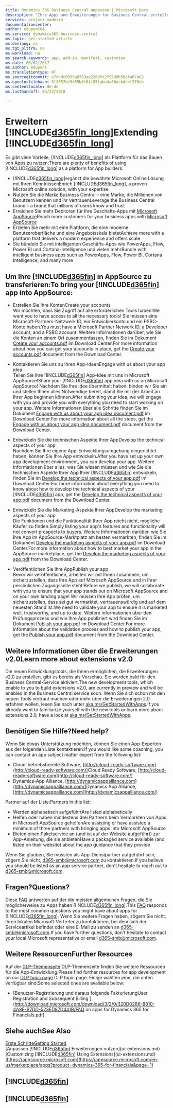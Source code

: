 ```yaml
---
title: Dynamics 365 Business Central anpassen | Microsoft Docs
description: "Ihre Apps und Erweiterungen für Business Central erstellen, anzeigen und fördern"
services: project-madeira
documentationcenter: 
author: edupont04
ms.service: dynamics365-business-central
ms.topic: get-started-article
ms.devlang: na
ms.tgt_pltfrm: na
ms.workload: na
ms.search.keywords: app, add-in, manifest, customize
ms.date: 06/02/2017
ms.author: edupont
ms.translationtype: HT
ms.sourcegitcommit: e7dcdc0935a8793ae226dfc2f9709b5b8f487a62
ms.openlocfilehash: 5f3557de5d69b8f64f85fabe4a60ecbddef276eb
ms.contentlocale: de-de
ms.lasthandoff: 03/22/2018

---
```

# <a name="extending-included365finlongincludesd365finlongmdmd"></a><span data-ttu-id="0d892-103">Erweitern [!INCLUDE[d365fin_long](includes/d365fin_long_md.md)]</span><span class="sxs-lookup"><span data-stu-id="0d892-103">Extending [!INCLUDE[d365fin_long](includes/d365fin_long_md.md)]</span></span>
<span data-ttu-id="0d892-104">Es gibt viele Vorteile, [!INCLUDE[d365fin_long](includes/d365fin_long_md.md)] als Plattform für das Bauen von Apps zu nutzen:</span><span class="sxs-lookup"><span data-stu-id="0d892-104">There are plenty of benefits of using [!INCLUDE[d365fin_long](includes/d365fin_long_md.md)] as a platform for App builders:</span></span>

* <span data-ttu-id="0d892-105">[!INCLUDE[d365fin_long](includes/d365fin_long_md.md)]ergänzt die bewährte Microsoft Online Lösung mit Ihren Kenntnissen</span><span class="sxs-lookup"><span data-stu-id="0d892-105">Enrich [!INCLUDE[d365fin_long](includes/d365fin_long_md.md)], a proven Microsoft online solution, with your expertise</span></span>  
* <span data-ttu-id="0d892-106">Nutzen Sie die Marke Business Central – eine Marke, die Millionen von Benutzern kennen und ihr vertrauen</span><span class="sxs-lookup"><span data-stu-id="0d892-106">Leverage the Business Central brand – a brand that millions of users know and trust</span></span>  
* <span data-ttu-id="0d892-107">Erreichen Sie mehr Debitoren für Ihre Geschäfts-Apps mit [Microsoft AppSource](https://appsource.microsoft.com/)</span><span class="sxs-lookup"><span data-stu-id="0d892-107">Reach more customers for your business apps with [Microsoft AppSource](https://appsource.microsoft.com/)</span></span>  
* <span data-ttu-id="0d892-108">Erzielen Sie mehr mit eine Plattform, die eine moderne Benutzeroberfläche und eine Angebotsskala bietet</span><span class="sxs-lookup"><span data-stu-id="0d892-108">Achieve more with a platform that delivers a modern experience and offers scale</span></span>  
* <span data-ttu-id="0d892-109">Sie bündeln Sie mit intelligenten Geschäfts-Apps wie PowerApps, Flow, Power BI und Cortana-Intelligence und vielen mehr</span><span class="sxs-lookup"><span data-stu-id="0d892-109">Bundle with intelligent business apps such as PowerApps, Flow, Power BI, Cortana Intelligence, and many more</span></span>  

## <a name="to-bring-your-included365finincludesd365finmdmd-app-into-appsource"></a><span data-ttu-id="0d892-110">Um Ihre [!INCLUDE[d365fin](includes/d365fin_md.md)] in AppSource zu transferieren:</span><span class="sxs-lookup"><span data-stu-id="0d892-110">To bring your [!INCLUDE[d365fin](includes/d365fin_md.md)] app into AppSource:</span></span>
+ <span data-ttu-id="0d892-111">Erstellen Sie Ihre Konten</span><span class="sxs-lookup"><span data-stu-id="0d892-111">Create your accounts</span></span>  
<span data-ttu-id="0d892-112">Wir möchten, dass Sie Zugriff auf alle erforderlichen Tools haben!</span><span class="sxs-lookup"><span data-stu-id="0d892-112">We want you to have access to all the necessary tools!</span></span> <span data-ttu-id="0d892-113">Sie müssen eine Microsoft-Partners-Netzwerk ID, ein Entwicklerkonto und ein PSBC-Konto haben.</span><span class="sxs-lookup"><span data-stu-id="0d892-113">You must have a Microsoft Partner Network ID, a Developer account, and a PSBC account.</span></span>
<span data-ttu-id="0d892-114">Weitere Informationen darüber, wie Sie die Konten an einem Ort zusammenfassen, finden Sie im Dokument [Create your accounts.pdf](https://go.microsoft.com/fwlink/?linkid=841514) im Download Center.</span><span class="sxs-lookup"><span data-stu-id="0d892-114">For more information about how you can get your accounts in place, get the [Create your accounts.pdf](https://go.microsoft.com/fwlink/?linkid=841514) document from the Download Center.</span></span>

+ <span data-ttu-id="0d892-115">Kontaktieren Sie uns zu Ihren App-Ideen</span><span class="sxs-lookup"><span data-stu-id="0d892-115">Engage with us about your app idea</span></span>  
<span data-ttu-id="0d892-116">Teilen Sie Ihre [!INCLUDE[d365fin](includes/d365fin_md.md)] App-Idee mit uns in Microsoft AppSource!</span><span class="sxs-lookup"><span data-stu-id="0d892-116">Share your [!INCLUDE[d365fin](includes/d365fin_md.md)] app idea with us on Microsoft AppSource!</span></span> <span data-ttu-id="0d892-117">Nachdem Sie Ihre Idee übermittelt haben, binden wir Sie ein und stellen Ihnen alles Notwendige bereit, damit Sie mit der Arbeit an Ihrer App beginnen können.</span><span class="sxs-lookup"><span data-stu-id="0d892-117">After submitting your idea, we will engage with you and provide you with everything you need to start working on your app.</span></span>
<span data-ttu-id="0d892-118">Weitere Informationen über alle Schritte finden Sie im Dokument [Engage with us about your app idea document.pdf](https://go.microsoft.com/fwlink/?linkid=841515) im Download Center.</span><span class="sxs-lookup"><span data-stu-id="0d892-118">For more information about all the steps, get the [Engage with us about your app idea document.pdf](https://go.microsoft.com/fwlink/?linkid=841515) document from the Download Center.</span></span>

+ <span data-ttu-id="0d892-119">Entwickeln Sie die technischen Aspekte Ihrer App</span><span class="sxs-lookup"><span data-stu-id="0d892-119">Develop the technical aspects of your app</span></span>    
<span data-ttu-id="0d892-120">Nachdem Sie Ihre eigene App-Entwicklungsumgebung eingerichtet haben, können Sie Ihre App entwickeln.</span><span class="sxs-lookup"><span data-stu-id="0d892-120">After you have set up your own app development environment, you can develop your app.</span></span>
<span data-ttu-id="0d892-121">Weitere Informationen über alles, was Sie wissen müssen und wie Sie die technischen Aspekte Ihrer App Ihrer [!INCLUDE[d365fin](includes/d365fin_md.md)] entwickeln, finden Sie im [Develop the technical aspects of your app.pdf](https://go.microsoft.com/fwlink/?linkid=841516) im Download Center.</span><span class="sxs-lookup"><span data-stu-id="0d892-121">For more information about everything you need to know about how to develop the technical aspects of your [!INCLUDE[d365fin](includes/d365fin_md.md)] app, get the [Develop the technical aspects of your app.pdf](https://go.microsoft.com/fwlink/?linkid=841516) document from the Download Center.</span></span>

+ <span data-ttu-id="0d892-122">Entwickeln Sie die Marketing-Aspekte Ihrer App</span><span class="sxs-lookup"><span data-stu-id="0d892-122">Develop the marketing aspects of your app</span></span>  
<span data-ttu-id="0d892-123">Die Funktionen und die Funktionalität Ihrer App reicht nicht, mögliche Käufer zu finden.</span><span class="sxs-lookup"><span data-stu-id="0d892-123">Simply listing your app's features and functionality will not convert prospects to buyers.</span></span> <span data-ttu-id="0d892-124">Weitere Informationen darüber, wie Sie Ihre App im AppSource-Marktplatz am besten vermarkten, finden Sie im Dokument [Develop the marketing aspects of your app.pdf](https://go.microsoft.com/fwlink/?linkid=841518) im Download Center.</span><span class="sxs-lookup"><span data-stu-id="0d892-124">For more information about how to best market your app in the AppSource marketplace, get the [Develop the marketing aspects of your app.pdf](https://go.microsoft.com/fwlink/?linkid=841518) from the Download Center.</span></span>

+ <span data-ttu-id="0d892-125">Veröffentlichen Sie Ihre App</span><span class="sxs-lookup"><span data-stu-id="0d892-125">Publish your app</span></span>  
<span data-ttu-id="0d892-126">Bevor wir veröffentlichen, arbeiten wir mit Ihnen zusammen, um sicherzustellen, dass Ihre App auf Microsoft AppSource und in Ihrer persönlichen Zugangsseite steht!</span><span class="sxs-lookup"><span data-stu-id="0d892-126">Before we publish, we will collaborate with you to ensure that your app stands out on Microsoft AppSource and on your own landing page!</span></span> <span data-ttu-id="0d892-127">Wir müssen Ihre App prüfen, um sicherzustellen, dass sei gut vermarktet, vertrauenswürdig und auf dem neuesten Stand ist.</span><span class="sxs-lookup"><span data-stu-id="0d892-127">We need to validate your app to ensure it is marketed well, trustworthy, and up to date.</span></span>
<span data-ttu-id="0d892-128">Weitere Informationen über den Prüfungsprozess und wie Ihre App publiziert wird finden Sie im Dokument [Publish your app.pdf](https://go.microsoft.com/fwlink/?linkid=841517) im Download Center.</span><span class="sxs-lookup"><span data-stu-id="0d892-128">For more information about the validation process and how to publish your app, get the [Publish your app.pdf](https://go.microsoft.com/fwlink/?linkid=841517) document from the Download Center.</span></span>

## <a name="learn-more-about-extensions-v20"></a><span data-ttu-id="0d892-129">Weitere Informationen über die Erweiterungen v2.0</span><span class="sxs-lookup"><span data-stu-id="0d892-129">Learn more about extensions v2.0</span></span>
<span data-ttu-id="0d892-130">Die neuen Entwicklungstools, die Ihnen ermöglichen, die Erweiterungen v2.0 zu erstellen, gibt es bereits als Vorschau. Sie werden bald für den Business Central-Service aktiviert.</span><span class="sxs-lookup"><span data-stu-id="0d892-130">The new development tools, which enable to you to build extensions v2.0, are currently in preview and will be enabled in the Business Central  service soon.</span></span> <span data-ttu-id="0d892-131">Wenn Sie sich schon mit den neuen Tools vertraut machen oder mehr über die Erweiterungen 2.0 erfahren wollen, lesen Sie nach unter [aka.ms/GetStartedWithApps](http://aka.ms/GetStartedWithApps).</span><span class="sxs-lookup"><span data-stu-id="0d892-131">If you already want to familiarize yourself with the new tools or learn more about extensions 2.0, have a look at [aka.ms/GetStartedWithApps](http://aka.ms/GetStartedWithApps).</span></span>  

## <a name="need-help"></a><span data-ttu-id="0d892-132">Benötigen Sie Hilfe?</span><span class="sxs-lookup"><span data-stu-id="0d892-132">Need help?</span></span>
<span data-ttu-id="0d892-133">Wenn Sie etwas Unterstützung möchten, können Sie einen App-Experten aus der folgenden Liste kontaktieren:</span><span class="sxs-lookup"><span data-stu-id="0d892-133">If you would like some coaching, you can contact an app subject matter expert from the following list:</span></span>

* <span data-ttu-id="0d892-134">Cloud-betriebsbereite Software, [http://cloud-ready-software.com](http://cloud-ready-software.com/)</span><span class="sxs-lookup"><span data-stu-id="0d892-134">Cloud Ready Software, [http://cloud-ready-software.com](http://cloud-ready-software.com/)</span></span>  
* <span data-ttu-id="0d892-135">Dynamics-App Alliance, [http://dynamicsappalliance.com](http://dynamicsappalliance.com/)</span><span class="sxs-lookup"><span data-stu-id="0d892-135">Dynamics App Alliance, [http://dynamicsappalliance.com](http://dynamicsappalliance.com/)</span></span>

<span data-ttu-id="0d892-136">Partner auf der Liste:</span><span class="sxs-lookup"><span data-stu-id="0d892-136">Partners in this list:</span></span>

* <span data-ttu-id="0d892-137">Werden alphabetisch aufgeführt</span><span class="sxs-lookup"><span data-stu-id="0d892-137">Are listed alphabetically</span></span>  
* <span data-ttu-id="0d892-138">Helfen oder haben mindestens drei Partnern beim Vermarkten von Apps in Microsoft AppSource geholfen</span><span class="sxs-lookup"><span data-stu-id="0d892-138">Are assisting or have assisted a minimum of three partners with bringing apps into Microsoft AppSource</span></span>  
* <span data-ttu-id="0d892-139">Bieten einen Paketservice an (und ist auf der Website aufgeführt) zur App-Anleitung, die sie anbieten</span><span class="sxs-lookup"><span data-stu-id="0d892-139">Have a packaged service available (and listed on their website) about the app guidance that they provide</span></span>  

<span data-ttu-id="0d892-140">Wenn Sie glauben, Sie müssten als App-Dienstpartner aufgeführt sein, zögern Sie nicht, [d365-smb@microsoft.com](mailto:d365-smb@microsoft.com) zu kontaktieren.</span><span class="sxs-lookup"><span data-stu-id="0d892-140">If you believe you should be listed as an app service partner, don't hesitate to reach out to [d365-smb@microsoft.com](mailto:d365-smb@microsoft.com).</span></span>

## <a name="questions"></a><span data-ttu-id="0d892-141">Fragen?</span><span class="sxs-lookup"><span data-stu-id="0d892-141">Questions?</span></span>
<span data-ttu-id="0d892-142">Diese [FAQ](https://go.microsoft.com/fwlink/?linkid=841520) antworten auf der die meisten allgemeinen Fragen, die Sie möglicherweise zu Apps haben [!INCLUDE[d365fin_long](includes/d365fin_long_md.md)].</span><span class="sxs-lookup"><span data-stu-id="0d892-142">This [FAQ](https://go.microsoft.com/fwlink/?linkid=841520) responds to the most common questions you might have about apps for [!INCLUDE[d365fin_long](includes/d365fin_long_md.md)].</span></span> <span data-ttu-id="0d892-143">Wenn Sie weitere Fragen haben, zögern Sie nicht, Ihren lokalen Microsoft-Vertreter zu kontaktieren, bei dem sich der Serviceartikel befindet oder eine E-Mail zu senden an [d365-smb@microsoft.com](mailto:d365-smb@microsoft.com).</span><span class="sxs-lookup"><span data-stu-id="0d892-143">If you have further questions, don't hesitate to contact your local Microsoft representative or email [d365-smb@microsoft.com](mailto:d365-smb@microsoft.com).</span></span>

## <a name="further-resources"></a><span data-ttu-id="0d892-144">Weitere Ressourcen</span><span class="sxs-lookup"><span data-stu-id="0d892-144">Further Resources</span></span>
<span data-ttu-id="0d892-145">Auf der [DLP-Themenseite](https://mbspartner.microsoft.com/BFI/Topic/76) DLP-Themenseite finden Sie weitere Ressourcen für die App-Entwicklung.</span><span class="sxs-lookup"><span data-stu-id="0d892-145">Please find further resources for app development on our [DLP topic page](https://mbspartner.microsoft.com/BFI/Topic/76) DLP topic page.</span></span> <span data-ttu-id="0d892-146">Einige wählten jene, die unten verfügbar sind:</span><span class="sxs-lookup"><span data-stu-id="0d892-146">Some selected ones are available below:</span></span>
-   [<span data-ttu-id="0d892-147">Benutzer-Registrierung und daraus folgende Fakturierung</span><span class="sxs-lookup"><span data-stu-id="0d892-147">User Registration and Subsequent Billing </span></span>](http://download.microsoft.com/download/3/2/0/320D0286-8810-4A8F-B7DD-523ED87D441B/FAQ on apps for Dynamics 365 for Financials.pdf)



## <a name="see-also"></a><span data-ttu-id="0d892-148">Siehe auch</span><span class="sxs-lookup"><span data-stu-id="0d892-148">See Also</span></span>
[<span data-ttu-id="0d892-149">Erste Schritte</span><span class="sxs-lookup"><span data-stu-id="0d892-149">Getting Started</span></span>](product-get-started.md)  
<span data-ttu-id="0d892-150">[Anpassen [!INCLUDE[d365fin](includes/d365fin_md.md)] Erweiterungen nutzen](ui-extensions.md)</span><span class="sxs-lookup"><span data-stu-id="0d892-150">[Customizing [!INCLUDE[d365fin](includes/d365fin_md.md)] Using Extensions](ui-extensions.md)</span></span>  
[https://appsource.microsoft.com](https://appsource.microsoft.com/en-us/marketplace/apps?product=dynamics-365-for-financials&page=1)  

## [!INCLUDE[d365fin](includes/free_trial_md.md)]  
## [!INCLUDE[d365fin](includes/training_link_md.md)]

